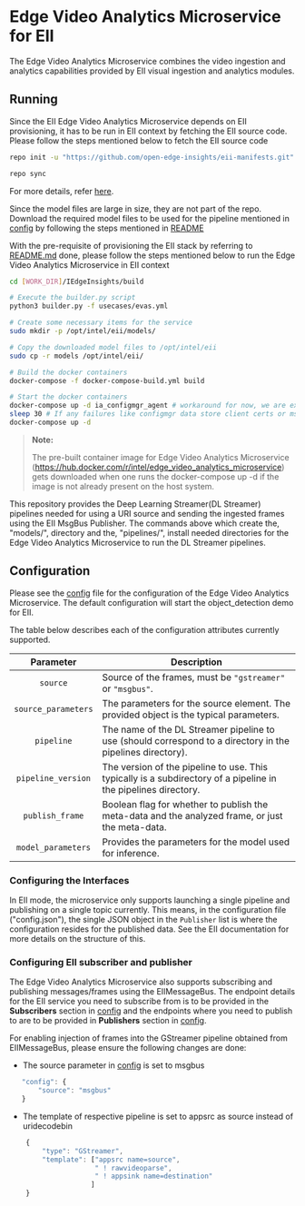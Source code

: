 Edge Video Analytics Microservice for EII
=========================================

The Edge Video Analytics Microservice combines the video ingestion and analytics
capabilities provided by EII visual ingestion and analytics modules.

## Running

Since the EII Edge Video Analytics Microservice depends on EII provisioning,
it has to be run in EII context by fetching the EII source code.
Please follow the steps mentioned below to fetch the EII source code

```sh
repo init -u "https://github.com/open-edge-insights/eii-manifests.git"

repo sync
```
For more details, refer [here](https://github.com/open-edge-insights/eii-manifests).

Since the model files are large in size, they are not part of the repo.
Download the required model files to be used for the pipeline mentioned in
[config](./config.json) by following the steps mentioned in [README](../README.md#running-the-image)

With the pre-requisite of provisioning the EII stack by referring to
[README.md](https://github.com/open-edge-insights/eii-core/blob/master/README.md#provision) done,
please follow the steps mentioned below to run the Edge Video Analytics Microservice in EII context

```sh
cd [WORK_DIR]/IEdgeInsights/build

# Execute the builder.py script
python3 builder.py -f usecases/evas.yml

# Create some necessary items for the service
sudo mkdir -p /opt/intel/eii/models/

# Copy the downloaded model files to /opt/intel/eii
sudo cp -r models /opt/intel/eii/

# Build the docker containers
docker-compose -f docker-compose-build.yml build

# Start the docker containers
docker-compose up -d ia_configmgr_agent # workaround for now, we are exploring on getting this and the sleep avoided
sleep 30 # If any failures like configmgr data store client certs or msgbus certs failures, please increase this time to a higher value
docker-compose up -d
```

> **Note:**
>
> The pre-built container image for Edge Video Analytics Microservice (https://hub.docker.com/r/intel/edge_video_analytics_microservice) gets downloaded when
> one runs the docker-compose up -d if the image is not already present on the host system.

This repository provides the Deep Learning Streamer(DL Streamer) pipelines needed
for using a URI source and sending the ingested frames using the EII MsgBus Publisher.
The commands above which create the, "models/", directory and the, "pipelines/",
install needed directories for the Edge Video Analytics Microservice to run the
DL Streamer pipelines.

## Configuration

Please see the [config](config.json) file for the configuration of the
Edge Video Analytics Microservice. The default configuration will start the
object_detection demo for EII.

The table below describes each of the configuration attributes currently
supported.

|      Parameter      |                                                     Description                                                |
| :-----------------: | -------------------------------------------------------------------------------------------------------------- |
| `source`            | Source of the frames, must be `"gstreamer"` or `"msgbus"`.                                                    |
| `source_parameters` | The parameters for the source element. The provided object is the typical parameters.                          |
| `pipeline`          | The name of the DL Streamer pipeline to use (should correspond to a directory in the pipelines directory).      |
| `pipeline_version`  | The version of the pipeline to use. This typically is a subdirectory of a pipeline in the pipelines directory. |
| `publish_frame`     | Boolean flag for whether to publish the meta-data and the analyzed frame, or just the meta-data.               |
| `model_parameters`  | Provides the parameters for the model used for inference.                 |

### Configuring the Interfaces

In EII mode, the microservice only supports launching a single pipeline and publishing on a
single topic currently. This means, in the configuration file ("config.json"),
the single JSON object in the `Publisher` list is where the configuration
resides for the published data. See the EII documentation for more details on
the structure of this.

### Configuring EII subscriber and publisher

The Edge Video Analytics Microservice also supports subscribing and publishing messages/frames
using the EIIMessageBus.
The endpoint details for the EII service you need to subscribe from is to be
provided in the **Subscribers** section in [config](config.json) and the endpoints
where you need to publish to are to be provided in **Publishers** section in
[config](config.json).

For enabling injection of frames into the GStreamer pipeline obtained from
EIIMessageBus, please ensure the following changes are done:

* The source parameter in [config](config.json) is set to msgbus
 
 ```javascript
    "config": {
        "source": "msgbus"
    }
 ```

* The template of respective pipeline is set to appsrc as source instead of uridecodebin

```javascript
    {
        "type": "GStreamer",
        "template": ["appsrc name=source",
                     " ! rawvideoparse",
                     " ! appsink name=destination"
                    ]
    }
```
